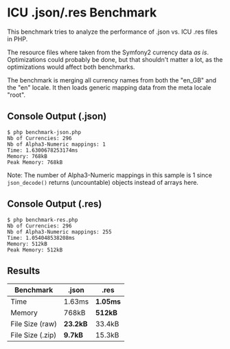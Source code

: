 ICU .json/.res Benchmark
========================

This benchmark tries to analyze the performance of .json vs. ICU .res files in PHP.

The resource files where taken from the Symfony2 currency data *as is*. Optimizations
could probably be done, but that shouldn't matter a lot, as the optimizations
would affect both benchmarks.

The benchmark is merging all currency names from both the "en_GB" and the "en" locale.
It then loads generic mapping data from the meta locale "root".

Console Output (.json)
----------------------

```
$ php benchmark-json.php 
Nb of Currencies: 296
Nb of Alpha3-Numeric mappings: 1
Time: 1.6300678253174ms
Memory: 768kB
Peak Memory: 768kB
```

Note: The number of Alpha3-Numeric mappings in this sample is 1 since `json_decode()` returns (uncountable) objects instead of arrays here.

Console Output (.res)
----------------------

```
$ php benchmark-res.php 
Nb of Currencies: 296
Nb of Alpha3-Numeric mappings: 255
Time: 1.054048538208ms
Memory: 512kB
Peak Memory: 512kB
```

Results
-------

Benchmark        | .json      | .res
---------------- | ---------- | -------
Time             | 1.63ms     | **1.05ms**
Memory           | 768kB      | **512kB**
File Size (raw)  | **23.2kB** | 33.4kB
File Size (.zip) | **9.7kB**  | 15.3kB
